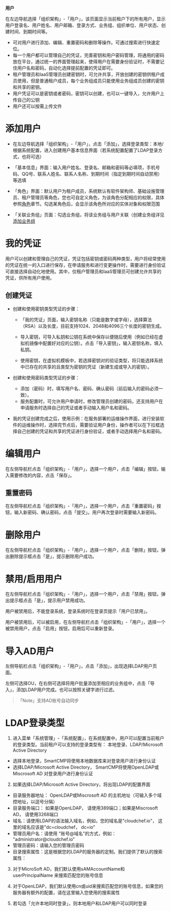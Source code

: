 **用户**

在左边导航选择「组织架构」-「用户」，该页面显示当前租户下的所有用户，显示用户登录名、用户姓名、用户邮箱、登录方式、业务组、组织单位、用户状态、创建时间、到期时间等。
+ 可对用户进行添加、编辑、重置密码和删除等操作。可通过搜索进行快速定位。
+ 每一个用户都可以管理自己的凭证，完善密钥和用户密码管理，将通用的密码放在平台，通过统一的界面管理起来，使得用户在需要身份验证时，不需要记住用户名和密码，自动化选择提前配置的凭证即可。
+ 租户管理员和IaaS管理员创建密钥时，可允许共享，开放创建的密钥供租户成员使用，但是普通租户成员，每个业务组成员只能使用业务组成员创建的密钥和共享的密钥。
+ 用户凭证可以是密钥或者密码，密钥可以创建，也可以一键导入，允许用户上传自己的公钥
+ 用户还可以按需上传文件

# 添加用户

+  在左边导航选择「组织架构」-「用户」，点击「添加」，选择登录类型：本地/根据系统配置，进入创建用户基本信息界面（若系统配置配置了LDAP登录方式，也将可选）

+ 「基本信息」界面：输入用户姓名、登录名、邮箱和密码等必填项，手机号码、QQ号、联系人姓名、联系人名称、到期时间（指定到期时间自动禁用）等选填

+  「角色」界面：默认用户为租户成员，系统默认有软件架构师、基础设施管理员、租户管理员等角色，您也可自定义角色，为该角色分配相应的权限，具体参照[角色](https://cloudchef.github.io/doc/AdminDoc/04组织架构管理/角色.html)章节。勾选某角色后，会显示该角色所对应的实体对象和权限范围

+  「关联业务组」页面：勾选业务组，将该业务组与用户关联（创建业务组详见[添加业务组](https://cloudchef.github.io/doc/AdminDoc/04组织架构管理/业务组.html)


# 我的凭证

用户可以创建和管理自己的凭证，凭证包括密钥或密码两种类型，用户将经常使用的凭证在统一的入口进行保存，在申请服务和进行变更操作时，需要进行身份验证可直接选择自动化地使用。其中，仅租户管理员和IaaS管理员可创建允许共享的凭证，供所有用户使用。


## 创建凭证
+ 创建和使用密钥类型凭证的步骤：

   + 「我的凭证」页面，输入密钥名称（只能是数字或字母），选择算法（RSA）以及长度，目前支持1024、2048和4096三个长度的密钥生成。

   + 导入密钥，可导入私钥和公钥在系统中保存以便随后使用（例如已经在虚拟机镜像中配置好对应的公钥）。点击「导入密钥」，输入密钥名称，填入私钥。

   + 使用密钥，在虚拟机模板中，若选择密钥对的验证类型，将只能选择系统中已存在的共享的且类型为密钥的凭证（新建生成或导入的密钥）。

+ 创建和使用密码类型凭证的步骤：
   + 添加（密码）时，填写用户名、密码、确认密码（前后输入的密码必须一致）。
   + 服务配置时，可允许用户申请时，修改管理员创建的密码，还支持用户在申请服务时选择自己的凭证或者手动输入用户名和密码。

+ 我的凭证创建完成之后，使用示例：在服务部署的运维操作界面，进行安装软件的运维操作时，选择完节点后，需要验证用户身份，操作者可以在下拉框选择自己创建的凭证和共享的凭证进行身份验证，或者手动选择用户名和密码。



# 编辑用户

在左侧导航栏点击「组织架构」-「用户」，选择一个用户，点击「编辑」按钮，输入需要修改的内容，点击「保存」。

## 重置密码

在左侧导航栏点击「组织架构」-「用户」，选择一个用户，点击「重置密码」按钮，输入新密码、确认密码，点击「提交」。用户再次登录时需要输入新密码。

# 删除用户

在左侧导航栏点击「组织架构」-「用户」，选择一个用户，点击「删除」按钮，弹出删除提示框点击「是」，提示删除用户成功。

# 禁用/启用用户 

在左侧导航栏点击「组织架构」-「用户」，选择一个用户，点击「禁用」按钮，弹出提示框点击「是」，提示用户禁用成功。

用户被禁用后，不能登录系统，登录系统时在登录页提示「用户已禁用」。

用户被禁用后，可以被启用，在左侧导航栏点击「组织架构」-「用户」，选择一个被禁用用户，点击「启用」按钮，启用后可以重新登录。

# 导入AD用户

左侧导航栏点击「组织架构」-「用户」，点击「添加」，出现选择LDAP用户页面。

左侧可选择OU，在右侧可选择将用户批量添加至相应的业务组中，点击「导入」，添加LDAP用户完成。也可以按照关键字进行过滤。

>「Note」支持AD账号自动同步



#  LDAP登录类型 

1.  进入菜单「系统管理」-「系统配置」，在系统配置中，用户可以配置当前租户的登录类型。当前租户可以支持的登录类型有：
    本地登录、LDAP/Microsoft Active Directory
 + 选择本地登录，SmartCMP将使用本地数据库来对登录用户进行身份认证
 + 选择LDAP/Microsoft Active Directory，
    SmartCMP将使用OpenLDAP或Miscrosoft AD 对登录用户进行身份认证

2.  如果选择LDAP/Microsoft Active Directory，将出现LDAP的配置界面
 + 目录服务器地址： OpenLDAP或Miscrosoft AD
    的主机地址（可输入多个域控地址，以逗号分隔）
 + 目录服务端口： 如果是OpenLDAP， 请使用389端口；如果是Miscrosoft AD，
    请使用3268端口
 + 域名：请使用LDAP的语法输入域名，例如，您的域名是"cloudchef.io"，
    这里的域名应该是"dc=cloudchef， dc=io"
 + 管理员用户名：请使用 "账号\@域名"的方式，例如：
    "administrator\@cloudchef.io"
 + 管理员密码：请输入您的管理员密码
 + 目录搜索属性：这是根据您的LDAP的服务器的定制。我们提供了默认的搜索属性：

3.  对于MicroSoft AD，我们默认使用sAMAccountName和 userPrincipalName
    来搜索匹配您的账号信息

4.  对于OpenLDAP，我们默认使用cn或uid来搜索匹配您的账号信息，如果您的服务器有额外的配置，请在这里输入您使用的搜索属性

5.  若勾选「允许本地同时登录」，则本地用户和LDAP用户可以同时登录


